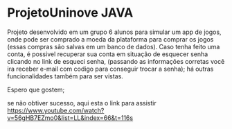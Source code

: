 # ProjetoUninove JAVA

Projeto desenvolvido em um grupo 6 alunos para simular um app de jogos, onde pode ser comprado a moeda da plataforma para comprar os jogos (essas compras sâo salvas em um banco de dados). Caso tenha feito uma conta, é possivel recuperar sua conta em situação de esquecer senha clicando no link de esqueci senha,
(passando as informações corretas você ira receber e-mail com codigo para conseguir trocar a senha); há outras funcionalidades também para ser vistas.

Espero que gostem;

se não obtiver sucesso, aqui esta o link para assistir https://www.youtube.com/watch?v=56gHB7EZmo0&list=LL&index=66&t=116s 
